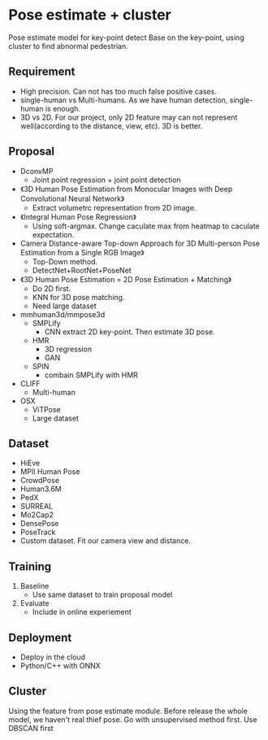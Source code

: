 # Pose estimate + cluster
Pose estimate model for key-point detect
Base on the key-point, using cluster to find abnormal pedestrian.
## Requirement
- High precision. Can not has too much false positive cases.
- single-human vs Multi-humans. As we have human detection, single-human is enough.
- 3D vs 2D. For our project, only 2D feature may can not represent well(according to the distance, view, etc). 3D is better.
## Proposal
- DconvMP
    - Joint point regression + joint point detection
- 《3D Human Pose Estimation from Monocular Images with Deep Convolutional Neural Network》
    - Extract volumetrc representation from 2D image.
- 《Integral Human Pose Regression》
    - Using soft-argmax. Change caculate max from heatmap to caculate expectation.
- Camera Distance-aware Top-down Approach for 3D Multi-person Pose Estimation from a Single RGB Image》
    - Top-Down method.
    - DetectNet+RootNet+PoseNet
- 《3D Human Pose Estimation = 2D Pose Estimation + Matching》
    - Do 2D first.
    - KNN for 3D pose matching.
    - Need large dataset
- mmhuman3d/mmpose3d
    - SMPLify
        - CNN extract 2D key-point. Then estimate 3D pose.
    - HMR
        - 3D regression
        - GAN
    - SPIN
        - combain SMPLify with HMR
- CLIFF
    - Multi-human
- OSX
    - ViTPose
    - Large dataset
## Dataset
- HiEve
- MPII Human Pose
- CrowdPose
- Human3.6M
- PedX
- SURREAL
- Mo2Cap2
- DensePose
- PoseTrack
- Custom dataset. Fit our camera view and distance.
## Training
1. Baseline
    - Use same dataset to train proposal model
2. Evaluate
    - Include in online experiement
## Deployment
- Deploy in the cloud
- Python/C++ with ONNX
## Cluster
Using the feature from pose estimate module.
Before release the whole model, we haven't real thief pose. Go with unsupervised method first.
Use DBSCAN first